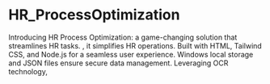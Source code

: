 # HR_ProcessOptimization
Introducing HR Process Optimization: a game-changing solution that streamlines HR tasks. , it simplifies HR operations. Built with HTML, Tailwind CSS, and Node.js for a seamless user experience. Windows local storage and JSON files ensure secure data management. Leveraging OCR technology,
